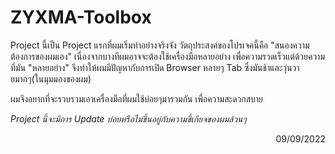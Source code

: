 # ZYXMA-Toolbox

Project นี้เป็น Project แรกที่ผมเริ่มทำอย่างจริงจัง วัตถุประสงค์ของโปรเจคนี้คือ "สนองความต้องการของผมเอง"
เนื่องจากบางทีผมอาจจะต้องใช้เครื่องมือหลายอย่าง เพื่อความรวดเร็วแต่ด้วยความที่มัน "หลายอย่าง"
จึงทำให้ผมมีปัญหากับการเปิด Browser หลายๆ Tab ซึ่งมันช้าและวุ่นวายมากๆ(ในมุมมองของผม)

ผมจึงอยากที่จะรวบรวมเอาเครื่องมือที่ผมใช้บ่อยๆมารวมกัน เพื่อความสะดวกสบาย

*Project นี้จะมีการ Update บ่อยหรือไม่ขึ้นอยู่กับความขี้เกียจของผมล้วนๆ*

<sub><p align="right">09/09/2022</p></sub>
